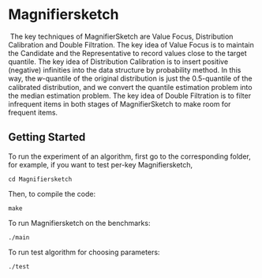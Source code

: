 # Magnifiersketch 

​	The key techniques of MagnifierSketch are Value Focus, Distribution Calibration and Double Filtration. The key idea of Value Focus is to maintain the Candidate and the Representative to record values close to the target quantile. The key idea of Distribution Calibration is to insert positive (negative) infinities into the data structure by probability method. In this way, the 𝑤-quantile of the original distribution is just the 0.5-quantile of the calibrated distribution, and we convert the quantile estimation problem into the median estimation problem. The key idea of Double Filtration is to filter infrequent items in both stages of MagnifierSketch to make room for frequent items.

## Getting Started

To run the experiment of an algorithm, first go to the corresponding folder, for example, if you want to test per-key Magnifiersketch, 

```
cd Magnifiersketch
```

Then, to compile the code:

```
make
```

To run Magnifiersketch on the benchmarks:

```
./main
```

To run test algorithm for choosing parameters:

```
./test
```
